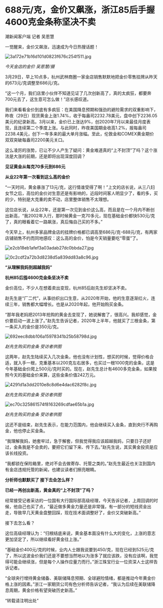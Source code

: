 # 688元/克，金价又飙涨，浙江85后手握4600克金条称坚决不卖

潮新闻客户端 记者 吴恩慧

一觉醒来，金价又飙涨，迅速成为今日热搜话题！

![3a172e71b16d101d0823f676c254f511.jpg](https://raw.githubusercontent.com/qqhsx/qqnews_image/main/2024/03/29/688元_克，金价又飙涨，浙江85后手握4600克金条称坚决不卖/3a172e71b16d101d0823f676c254f511.jpg)

_今天金店的金价 吴恩慧/摄_

3月29日，早上10点多，杭州武林商圈一家金店销售默默地把金价零售挂牌从昨天的673元/克调整至686元/克。

“这一个月，我们店里小伙伴不知道见证了几次创新高了，真的太疯狂，都要奔700元去了，这生意可怎么做！”店长感叹道。

我们来看看金价到底有多疯狂：在美国降息预期和强劲的避险需求的双重影响下，昨夜（29日）现货黄金上涨1.74%，收于每盎司2232.78美元，盘中创下2236.05美元的纪录新高。3月以来，金价已上涨达9%，创2020年7月以来最佳月度表现，且连续第二个季度上涨。与此同时，昨夜美国期金收高1.2%，报每盎司2238.4美元，创下一年多来的最大单月涨幅。至此，伦敦金和COMEX黄金期价双双突破每盎司2200美元关口。

这么凌厉的涨势，已让不少人产生了疑问：黄金难道真的“上不封顶”了吗？这个涨法是大涨的前期，还是即将出现深度回调？

**见证黄金从每克70多元到686元**

**从业22年第一次看到这么高的金价**

“一天时间，黄金暴涨了13元/克，这行情谁受得了啊！”上文的店长说，从三八妇女节之后，高位的金价对生意还是有影响的，近段时间客人明显少了，看的多，买的少，特别是大克重的卖不动，店里整体销售不太理想。

这位店长说，从业22年，还是第一次见到金价这么高，而且是在一个月内不断创出新高，“我2002年入行，那时候黄金一克70多元，现在基础金价都快530元/克了，真的眼看着它一路飙涨，真后悔自己买的不多。”

今天早上，杭州多家品牌金店的挂牌价格都已调高至686元/克-688元/克，有两家店铺销售不约而同地感叹：这么高的金价，怕是今天销量要吃“零蛋”了。

![e2cb18eb1afef3a03adab27dc0bbda27.jpg](https://raw.githubusercontent.com/qqhsx/qqnews_image/main/2024/03/29/688元_克，金价又飙涨，浙江85后手握4600克金条称坚决不卖/e2cb18eb1afef3a03adab27dc0bbda27.jpg)

![0c2cdf2a72b3d8238d5a839dd83a8c96.jpg](https://raw.githubusercontent.com/qqhsx/qqnews_image/main/2024/03/29/688元_克，金价又飙涨，浙江85后手握4600克金条称坚决不卖/0c2cdf2a72b3d8238d5a839dd83a8c96.jpg)

**“从理解我妈到超越我妈”**

**杭州85后囤4600克金条坚决不卖**

金价高位，不少人在想着卖出变现，杭州85后赵先生却坚决不卖。

赵先生是“厂二代”，从事纺织出口生意，从2020年开始，他的生意逐渐红火，连续三年，销售都大幅增长。也是从2020年起，他开始购买金条。

“那年我老妈把2013年抢购的黄金去变现了，她说解套了，很高兴。我却感觉，金价要启动一波上涨了。”赵先生告诉记者，2020年上半年，他就买了三根金条，第一条买入的金价是350元/克。

![692eec8dbb106a15978341b25b58798d.jpg](https://raw.githubusercontent.com/qqhsx/qqnews_image/main/2024/03/29/688元_克，金价又飙涨，浙江85后手握4600克金条称坚决不卖/692eec8dbb106a15978341b25b58798d.jpg)

_赵先生购买的金条 受访者供图_

这两年，赵先生陆续买入几次金条，他也没有计划性，想买的时候，觉得价格合适，就入手一根，克重基本以200克左右居多，也买过一根1000克的金条，这是今年基础金价爬上500元/克时买的。现在，赵先生总计有4600多克金条，如果按照今天的基础金价来算，这些金条价值242万元。

![4291d1a3dd2010e8c8d6e4dac6282f8c.jpg](https://raw.githubusercontent.com/qqhsx/qqnews_image/main/2024/03/29/688元_克，金价又飙涨，浙江85后手握4600克金条称坚决不卖/4291d1a3dd2010e8c8d6e4dac6282f8c.jpg)

 _赵先生购买的金条 受访者供图_

![ec70c325861574f8163269cdfae65b1a.jpg](https://raw.githubusercontent.com/qqhsx/qqnews_image/main/2024/03/29/688元_克，金价又飙涨，浙江85后手握4600克金条称坚决不卖/ec70c325861574f8163269cdfae65b1a.jpg)

 _赵先生购买的金条 受访者供图_

这还不是结束，赵先生表示，在能力范围内，他会继续买入金条，直到央行不再购金，他也停止买金条。

“我理解我妈，她套牢过，急于解套，但我觉得我应该超越我妈，只要日子还好过，金条我是不会卖的，要把它们留下来、传下去。”赵先生说，其实黄金投资是应该长线投资。

“我都锁在保险箱里，绝对不会去做寄存、托管之类的。”赵先生最近也关注到国内有金店违规托管的新闻，也建议读者们擦亮眼睛。

**分析师也默默买了 接下去会怎么样？**

**已经一再创出新高，黄金真的“上不封顶”了吗？**

经常接受记者采访的一位国有大行国际部高级经理，今天告诉记者，上周回调的时候，他自己也买了点，“最近做多黄金力量还是非常强，有一部分的短线资金出走，导致早几天黄金盘整回踩，现在技术面调整好了，金价又突破新高。”

接下去怎么看？

这位高级经理认为：“归根结底来说，黄金基本面没有什么大的变化，上涨的意志更加坚定了，所以继续看好黄金往上涨。”

“基础金价400元/克的时候，业内人士跟我说要到450/克，现在已经到525元/克了，所以这波金价我们还是不要想当然地以为涨多了就应该跌，没有应该啊，我觉得可能会继续涨，但是每个人操作应量力而行。”浙江珠宝行业一位资深人士这样告诉记者。

“全球央行增持黄金储备、美联储降息预期、全球避险情绪，都是推动今年黄金价格上涨的因素。”浙江一家期货公司有色分析师告诉记者，“我认为后续在美联储降息周期，黄金价格有望突破历史新高。”

“转载请注明出处”

